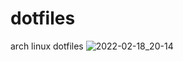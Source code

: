 # dotfiles
arch linux dotfiles
![2022-02-18_20-14](https://user-images.githubusercontent.com/99938571/154780351-fb4970a9-cf92-459e-a906-416a2c06ab1c.png)
